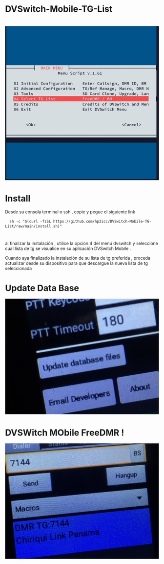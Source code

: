 # DVSwitch-Mobile-TG-List

#
<img src="https://github.com/hp3icc/DVSwitch-Mobile-TG-List/raw/main/IMG_2274.jpg" width="600">

#

# Install

Desde su consola terminal o ssh , copie y pegue el siguiente link 

      sh -c "$(curl -fsSL https://github.com/hp3icc/DVSwitch-Mobile-TG-List/raw/main/install.sh)"
      
#

al finalizar la instalación , utilice la opción 4 del menú dvswitch y seleccione cual lista de tg se visualice en su aplicación DVSwitch Mobile .

Cuando aya finalizado la instalación de su lista de tg preferida , proceda actualizar desde su dispositivo para que descargue la nueva lista de tg seleccionada  

#

# Update Data Base

<img src="https://github.com/hp3icc/DVSwitch-Mobile-TG-List/raw/main/IMG_2275.JPG" width="600">

#

# DVSWitch  MObile FreeDMR !

<img src="https://github.com/hp3icc/DVSwitch-Mobile-TG-List/raw/main/IMG_2276.JPG" width="600">
